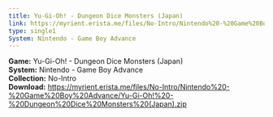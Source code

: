 ```yaml
---
title: Yu-Gi-Oh! - Dungeon Dice Monsters (Japan)
link: https://myrient.erista.me/files/No-Intro/Nintendo%20-%20Game%20Boy%20Advance/Yu-Gi-Oh!%20-%20Dungeon%20Dice%20Monsters%20(Japan).zip
type: single1
System: Nintendo - Game Boy Advance
---
```

<b>Game:</b> Yu-Gi-Oh! - Dungeon Dice Monsters (Japan)<br>
<b>System:</b> Nintendo - Game Boy Advance<br>
<b>Collection:</b> No-Intro<br>
<b>Download:</b> https://myrient.erista.me/files/No-Intro/Nintendo%20-%20Game%20Boy%20Advance/Yu-Gi-Oh!%20-%20Dungeon%20Dice%20Monsters%20(Japan).zip